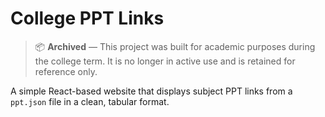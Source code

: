 # College PPT Links

> 📦 **Archived** — This project was built for academic purposes during the college term. It is no longer in active use and is retained for reference only.

A simple React-based website that displays subject PPT links from a `ppt.json` file in a clean, tabular format.  



